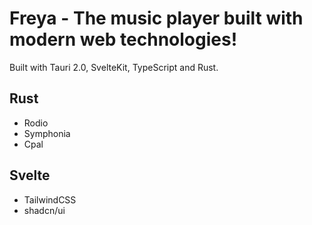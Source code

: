 # Freya - The music player built with modern web technologies!

Built with Tauri 2.0, SvelteKit, TypeScript and Rust.

## Rust

- Rodio
- Symphonia
- Cpal

## Svelte

- TailwindCSS
- shadcn/ui
